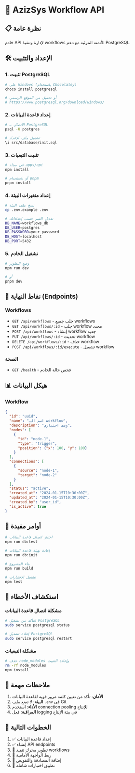 # 🚀 AzizSys Workflow API

## 📋 نظرة عامة
خادم API لإدارة وتنفيذ workflows الأتمتة المرئية مع دعم PostgreSQL.

## 🛠️ الإعداد والتثبيت

### 1. تثبيت PostgreSQL
```bash
# على Windows (باستخدام Chocolatey)
choco install postgresql

# أو تحميل من الموقع الرسمي
# https://www.postgresql.org/download/windows/
```

### 2. إعداد قاعدة البيانات
```bash
# الاتصال بـ PostgreSQL
psql -U postgres

# تشغيل ملف الإعداد
\i src/database/init.sql
```

### 3. تثبيت التبعيات
```bash
# في مجلد apps/api
npm install

# أو باستخدام pnpm
pnpm install
```

### 4. إعداد متغيرات البيئة
```bash
# نسخ ملف البيئة
cp .env.example .env

# تعديل القيم حسب إعداداتك
DB_NAME=workflows_db
DB_USER=postgres
DB_PASSWORD=your_password
DB_HOST=localhost
DB_PORT=5432
```

### 5. تشغيل الخادم
```bash
# وضع التطوير
npm run dev

# أو
pnpm dev
```

## 📡 نقاط النهاية (Endpoints)

### Workflows
- `GET /api/workflows` - جلب جميع workflows
- `GET /api/workflows/:id` - جلب workflow محدد
- `POST /api/workflows` - إنشاء workflow جديد
- `PUT /api/workflows/:id` - تحديث workflow
- `DELETE /api/workflows/:id` - حذف workflow
- `POST /api/workflows/:id/execute` - تشغيل workflow

### الصحة
- `GET /health` - فحص حالة الخادم

## 📊 هيكل البيانات

### Workflow
```json
{
  "id": "uuid",
  "name": "اسم الـ workflow",
  "description": "وصف اختياري",
  "nodes": [
    {
      "id": "node-1",
      "type": "trigger",
      "position": {"x": 100, "y": 100}
    }
  ],
  "connections": [
    {
      "source": "node-1",
      "target": "node-2"
    }
  ],
  "status": "active",
  "created_at": "2024-01-15T10:30:00Z",
  "updated_at": "2024-01-15T10:30:00Z",
  "created_by": "user_id",
  "is_active": true
}
```

## 🔧 أوامر مفيدة

```bash
# اختبار اتصال قاعدة البيانات
npm run db:test

# إعادة تهيئة قاعدة البيانات
npm run db:init

# بناء المشروع
npm run build

# تشغيل الاختبارات
npm test
```

## 🐛 استكشاف الأخطاء

### مشكلة اتصال قاعدة البيانات
```bash
# التأكد من تشغيل PostgreSQL
sudo service postgresql status

# إعادة تشغيل PostgreSQL
sudo service postgresql restart
```

### مشكلة التبعيات
```bash
# حذف node_modules وإعادة التثبيت
rm -rf node_modules
npm install
```

## 📝 ملاحظات مهمة

1. **الأمان**: تأكد من تعيين كلمة مرور قوية لقاعدة البيانات
2. **البيئة**: لا تضع ملف `.env` في Git
3. **الأداء**: استخدم connection pooling للإنتاج
4. **المراقبة**: فعل logging في بيئة الإنتاج

## 🚀 الخطوات التالية

1. ✅ إعداد قاعدة البيانات
2. ✅ إنشاء API endpoints
3. 🔄 تطوير محرك تنفيذ workflows
4. 🔄 ربط الواجهة الأمامية
5. 🔄 إضافة المصادقة والتفويض
6. 🔄 تطبيق اختبارات شاملة